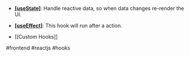 
* **[[useState]]()**: Handle reactive data, so when data changes re-render the UI.
* **[[useEffect]]()**: This hook will run after a action.

* [[Custom Hooks]]

#frontend #reactjs #hooks 